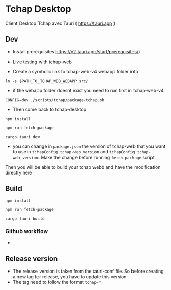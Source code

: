 
# Tchap Desktop

Client Desktop Tchap avec Tauri ( https://tauri.app )

## Dev

- Install prerequisites https://v2.tauri.app/start/prerequisites/)

- Live testing with tchap-web
- Create a symbolic link to tchap-web-v4 webapp folder into 
```
ln -s $PATH_TO_TCHAP_WEB_WEBAPP src/
```
- if the webapp folder doesnt exist you need to run first in tchap-web-v4
```
CONFIG=dev ./scripts/tchap/package-tchap.sh
```

- Then come back to tchap-desktop
```
npm install

npm run fetch-package

cargo tauri dev

```

- you can change in `package.json` the version of tchap-web that you want to use in `tchapConfig.tchap-web_version` and `tchapConfig.tchap-web_version`. Make the change before running `fetch-package` script

Then you will be able to build your tchap webb and have the modification directly here


## Build
```
npm install

npm run fetch-package

cargo tauri build

```

### Github workflow
- 

## Release version
- The release version is taken from the tauri-conf file. So before creating a new tag for release, you have to update this version
- The tag need to follow the format `tchap-*`
